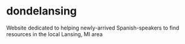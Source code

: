 # dondelansing
Website dedicated to helping newly-arrived Spanish-speakers to find resources in the local Lansing, MI area
